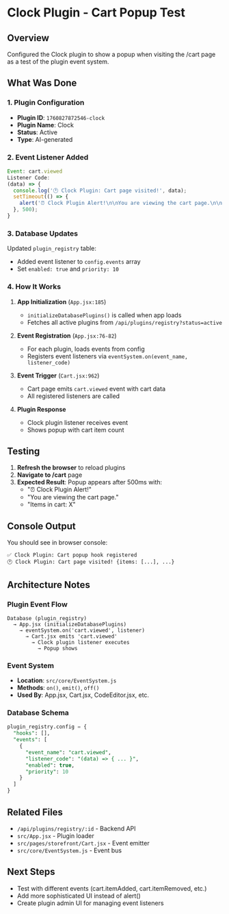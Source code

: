 # Clock Plugin - Cart Popup Test

## Overview
Configured the Clock plugin to show a popup when visiting the /cart page as a test of the plugin event system.

## What Was Done

### 1. Plugin Configuration
- **Plugin ID**: `1760827872546-clock`
- **Plugin Name**: Clock
- **Status**: Active
- **Type**: AI-generated

### 2. Event Listener Added
```javascript
Event: cart.viewed
Listener Code:
(data) => {
  console.log('🕐 Clock Plugin: Cart page visited!', data);
  setTimeout(() => {
    alert('⏰ Clock Plugin Alert!\n\nYou are viewing the cart page.\n\nItems in cart: ' + (data?.items?.length || 0));
  }, 500);
}
```

### 3. Database Updates
Updated `plugin_registry` table:
- Added event listener to `config.events` array
- Set `enabled: true` and `priority: 10`

### 4. How It Works

1. **App Initialization** (`App.jsx:185`)
   - `initializeDatabasePlugins()` is called when app loads
   - Fetches all active plugins from `/api/plugins/registry?status=active`

2. **Event Registration** (`App.jsx:76-82`)
   - For each plugin, loads events from config
   - Registers event listeners via `eventSystem.on(event_name, listener_code)`

3. **Event Trigger** (`Cart.jsx:962`)
   - Cart page emits `cart.viewed` event with cart data
   - All registered listeners are called

4. **Plugin Response**
   - Clock plugin listener receives event
   - Shows popup with cart item count

## Testing

1. **Refresh the browser** to reload plugins
2. **Navigate to /cart** page
3. **Expected Result**: Popup appears after 500ms with:
   - "⏰ Clock Plugin Alert!"
   - "You are viewing the cart page."
   - "Items in cart: X"

## Console Output
You should see in browser console:
```
✅ Clock Plugin: Cart popup hook registered
🕐 Clock Plugin: Cart page visited! {items: [...], ...}
```

## Architecture Notes

### Plugin Event Flow
```
Database (plugin_registry)
  → App.jsx (initializeDatabasePlugins)
    → eventSystem.on('cart.viewed', listener)
      → Cart.jsx emits 'cart.viewed'
        → Clock plugin listener executes
          → Popup shows
```

### Event System
- **Location**: `src/core/EventSystem.js`
- **Methods**: `on()`, `emit()`, `off()`
- **Used By**: App.jsx, Cart.jsx, CodeEditor.jsx, etc.

### Database Schema
```sql
plugin_registry.config = {
  "hooks": [],
  "events": [
    {
      "event_name": "cart.viewed",
      "listener_code": "(data) => { ... }",
      "enabled": true,
      "priority": 10
    }
  ]
}
```

## Related Files
- `/api/plugins/registry/:id` - Backend API
- `src/App.jsx` - Plugin loader
- `src/pages/storefront/Cart.jsx` - Event emitter
- `src/core/EventSystem.js` - Event bus

## Next Steps
- Test with different events (cart.itemAdded, cart.itemRemoved, etc.)
- Add more sophisticated UI instead of alert()
- Create plugin admin UI for managing event listeners
